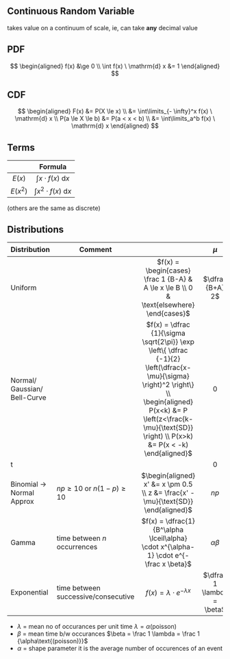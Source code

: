 ## Continuous Random Variable

takes value on a continuum of scale, ie, can take **any** decimal value

## PDF

$$
\begin{aligned}
f(x) &\ge 0 \\
\int f(x) \ \mathrm{d} x &= 1
\end{aligned}
$$

## CDF

$$
\begin{aligned}
F(x) &= P(X \le x) \\
&= \int\limits_{- \infty}^x f(x) \ \mathrm{d} x \\
P(a \le X \le b) &= P(a < x < b) \\
&= \int\limits_a^b f(x) \ \mathrm{d} x
\end{aligned}
$$

## Terms

|          |            Formula            |
| :------: | :---------------------------: |
|  $E(x)$  |  $\int x \cdot f(x) \ \mathrm{d} x$  |
| $E(x^2)$ | $\int x^2 \cdot f(x) \ \mathrm{d} x$ |

(others are the same as discrete)

## Distributions

| Distribution                           | Comment                             |                                                              |            $\mu$            |          $\sigma^2(x)$           | Skewness | Kurtosis | Modality | Symmetry |
| -------------------------------------- | ----------------------------------- | :----------------------------------------------------------: | :-------------------------: | :------------------------------: | :------: | :------: | :------: | :------: |
| Uniform                                |                                     | $f(x) = \begin{cases} \frac 1 {B-A} & A \le x \le B \\ 0 & \text{elsewhere} \end{cases}$ |      $\dfrac {B+A} 2$       |     $\dfrac 1 {12} (B-A)^2$      |          |          |          |    ✅     |
| Normal/<br />Gaussian/<br />Bell-Curve |                                     | $f(x) = \dfrac {1}{\sigma \sqrt{2\pi}} \exp \left\{ \dfrac {-1}{2} \left(\dfrac{x-\mu}{\sigma} \right)^2 \right\} \\ \begin{aligned} P(x<k) &= P \left(z<\frac{k-\mu}{\text{SD}} \right) \\ P(x>k) &= P(x < -k) \end{aligned}$ |              0              |                1                 |    0     |    3     |    1     |    ✅     |
| t                                      |                                     |                                                              |              0              |                >1                |          |          |          |    ✅     |
| Binomial $\to$ Normal Approx           | $np \ge 10$ or $n(1-p) \ge 10$      | $\begin{aligned} x' &= x \pm 0.5 \\ z &= \frac{x' - \mu}{\text{SD}} \end{aligned}$ |            $np$             |            $np(1-p)$             |          |          |          |          |
| Gamma                                  | time between $n$ occurrences        | $f(x) = \dfrac{1}{B^\alpha \lceil\alpha} \cdot x^{\alpha-1} \cdot e^{-\frac x \beta}$ |       $\alpha \beta$        |         $\alpha \beta^2$         |          |          |          |          |
| Exponential                            | time between successive/consecutive |            $f(x) = \lambda \cdot e^{-\lambda x}$             | $\dfrac 1 \lambda  = \beta$ | $\dfrac 1 {\lambda^2} = \beta^2$ |          |          |          |          |

- $\lambda$ = mean no of occurances per unit time
  $\lambda = \alpha\text{(poisson)}$
- $\beta$ = mean time b/w occurances
  $\beta = \frac 1 \lambda = \frac 1 {\alpha\text{(poisson)}}$
- $\alpha$ = shape parameter
  it is the average number of occurences of an event

